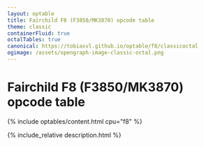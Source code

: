 ```yaml
---
layout: optable
title: Fairchild F8 (F3850/MK3870) opcode table
theme: classic
containerFluid: true
octalTables: true
canonical: https://tobiasvl.github.io/optable/f8/classicoctal
ogimage: /assets/opengraph-image-classic-octal.png
---
```


<h1>Fairchild F8 (F3850/MK3870) opcode table<!-- (<a href="{{ "/Opcodes.json" | relative_url }}">JSON</a>)--></h1>

{% include optables/content.html cpu="f8" %}

{% include_relative description.html %}
